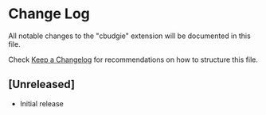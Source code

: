 # Change Log

All notable changes to the "cbudgie" extension will be documented in this file.

Check [Keep a Changelog](http://keepachangelog.com/) for recommendations on how to structure this file.

## [Unreleased]

- Initial release